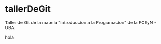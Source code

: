 # tallerDeGit

Taller de Git de la materia "Introduccion a la Programacion" de la FCEyN - UBA.

hola
